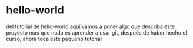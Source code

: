 # hello-world
del tutorial de hello-world
aquí vamos a poner algo que describa este proyecto
mas que nada es aprender a usar git, después de 
haber hecho el curso, ahora toca este pequeño
tutorial
